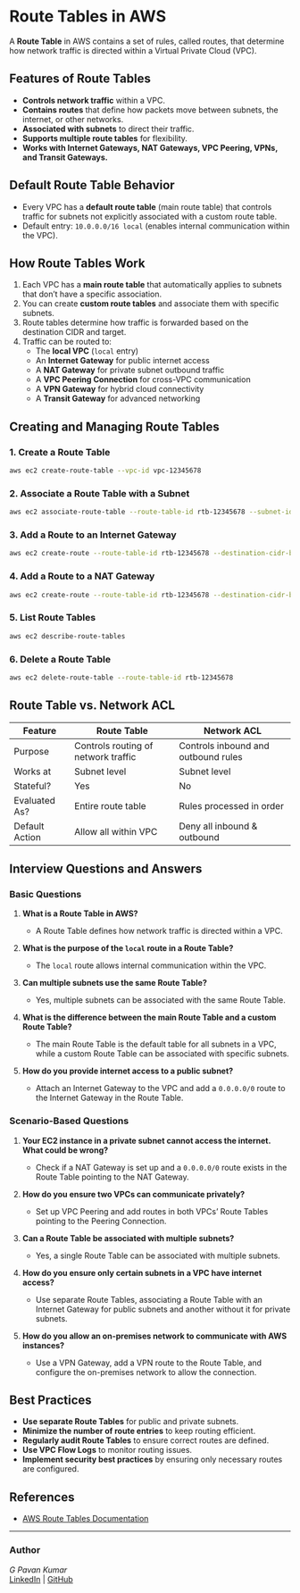# Route Tables in AWS

A **Route Table** in AWS contains a set of rules, called routes, that determine how network traffic is directed within a Virtual Private Cloud (VPC).

## Features of Route Tables
- **Controls network traffic** within a VPC.
- **Contains routes** that define how packets move between subnets, the internet, or other networks.
- **Associated with subnets** to direct their traffic.
- **Supports multiple route tables** for flexibility.
- **Works with Internet Gateways, NAT Gateways, VPC Peering, VPNs, and Transit Gateways.**

## Default Route Table Behavior
- Every VPC has a **default route table** (main route table) that controls traffic for subnets not explicitly associated with a custom route table.
- Default entry: `10.0.0.0/16 local` (enables internal communication within the VPC).

## How Route Tables Work
1. Each VPC has a **main route table** that automatically applies to subnets that don’t have a specific association.
2. You can create **custom route tables** and associate them with specific subnets.
3. Route tables determine how traffic is forwarded based on the destination CIDR and target.
4. Traffic can be routed to:
   - The **local VPC** (`local` entry)
   - An **Internet Gateway** for public internet access
   - A **NAT Gateway** for private subnet outbound traffic
   - A **VPC Peering Connection** for cross-VPC communication
   - A **VPN Gateway** for hybrid cloud connectivity
   - A **Transit Gateway** for advanced networking

## Creating and Managing Route Tables
### 1. Create a Route Table
```sh
aws ec2 create-route-table --vpc-id vpc-12345678
```
### 2. Associate a Route Table with a Subnet
```sh
aws ec2 associate-route-table --route-table-id rtb-12345678 --subnet-id subnet-12345678
```
### 3. Add a Route to an Internet Gateway
```sh
aws ec2 create-route --route-table-id rtb-12345678 --destination-cidr-block 0.0.0.0/0 --gateway-id igw-12345678
```
### 4. Add a Route to a NAT Gateway
```sh
aws ec2 create-route --route-table-id rtb-12345678 --destination-cidr-block 0.0.0.0/0 --nat-gateway-id nat-12345678
```
### 5. List Route Tables
```sh
aws ec2 describe-route-tables
```
### 6. Delete a Route Table
```sh
aws ec2 delete-route-table --route-table-id rtb-12345678
```

## Route Table vs. Network ACL
| Feature          | Route Table | Network ACL |
|-----------------|------------|-------------|
| Purpose         | Controls routing of network traffic | Controls inbound and outbound rules |
| Works at        | Subnet level | Subnet level |
| Stateful?       | Yes | No |
| Evaluated As?   | Entire route table | Rules processed in order |
| Default Action  | Allow all within VPC | Deny all inbound & outbound |

## Interview Questions and Answers
### Basic Questions
1. **What is a Route Table in AWS?**
   - A Route Table defines how network traffic is directed within a VPC.

2. **What is the purpose of the `local` route in a Route Table?**
   - The `local` route allows internal communication within the VPC.

3. **Can multiple subnets use the same Route Table?**
   - Yes, multiple subnets can be associated with the same Route Table.

4. **What is the difference between the main Route Table and a custom Route Table?**
   - The main Route Table is the default table for all subnets in a VPC, while a custom Route Table can be associated with specific subnets.

5. **How do you provide internet access to a public subnet?**
   - Attach an Internet Gateway to the VPC and add a `0.0.0.0/0` route to the Internet Gateway in the Route Table.

### Scenario-Based Questions
1. **Your EC2 instance in a private subnet cannot access the internet. What could be wrong?**
   - Check if a NAT Gateway is set up and a `0.0.0.0/0` route exists in the Route Table pointing to the NAT Gateway.

2. **How do you ensure two VPCs can communicate privately?**
   - Set up VPC Peering and add routes in both VPCs’ Route Tables pointing to the Peering Connection.

3. **Can a Route Table be associated with multiple subnets?**
   - Yes, a single Route Table can be associated with multiple subnets.

4. **How do you ensure only certain subnets in a VPC have internet access?**
   - Use separate Route Tables, associating a Route Table with an Internet Gateway for public subnets and another without it for private subnets.

5. **How do you allow an on-premises network to communicate with AWS instances?**
   - Use a VPN Gateway, add a VPN route to the Route Table, and configure the on-premises network to allow the connection.

## Best Practices
- **Use separate Route Tables** for public and private subnets.
- **Minimize the number of route entries** to keep routing efficient.
- **Regularly audit Route Tables** to ensure correct routes are defined.
- **Use VPC Flow Logs** to monitor routing issues.
- **Implement security best practices** by ensuring only necessary routes are configured.

## References
- [AWS Route Tables Documentation](https://docs.aws.amazon.com/vpc/latest/userguide/VPC_Route_Tables.html)

---
### Author
*G Pavan Kumar*  
[LinkedIn](https://linkedin.com/in/gajulapavankumar27) | [GitHub](https://github.com/MrSRE/GPavanKumar)

